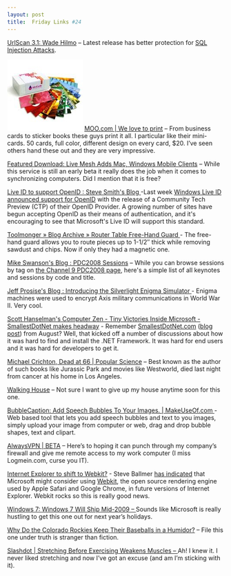 ```yaml
---
layout: post
title:  Friday Links #24
---
```

[UrlScan 3.1: Wade Hilmo](http://blogs.iis.net/wadeh/archive/2008/10/31/urlscan-3-1.aspx) – Latest release has better protection for [SQL Injection Attacks](http://blogs.iis.net/wadeh/archive/2008/06/24/urlscan-v3-0-beta-release.aspx).

![minicards](/cdn/images/blog/FridayLinks24_10F96/minicards.jpg) [MOO.com | We love to print](http://www.moo.com/products/) – From business cards to sticker books these guys print it all. I particular like their mini-cards. 50 cards, full color, different design on every card, $20. I’ve seen others hand these out and they are very impressive.

[Featured Download: Live Mesh Adds Mac, Windows Mobile Clients](http://lifehacker.com/5074781/live-mesh-adds-mac-windows-mobile-clients) – While this service is still an early beta it really does the job when it comes to synchronizing computers. Did I mention that it is free?

[Live ID to support OpenID : Steve Smith's Blog ](http://stevesmithblog.com/blog/live-id-to-support-openid/)-Last week [Windows Live ID announced support for OpenID](http://dev.live.com/blogs/devlive/archive/2008/10/27/421.aspx) with the release of a Community Tech Preview (CTP) of their OpenID Provider. A growing number of sites have begun accepting OpenID as their means of authentication, and it's encouraging to see that Microsoft's Live ID will support this standard.

[Toolmonger » Blog Archive » Router Table Free-Hand Guard ](http://toolmonger.com/2008/11/03/router-table-free-hand-guard/)- The free-hand guard allows you to route pieces up to 1-1/2″ thick while removing sawdust and chips. Now if only they had a magnetic one.

[Mike Swanson's Blog : PDC2008 Sessions](http://blogs.msdn.com/mswanson/pages/PDC2008Sessions.aspx) – While you can browse sessions by tag on [the Channel 9 PDC2008 page](http://channel9.msdn.com/pdc2008/), here's a simple list of all keynotes and sessions by code and title.

[Jeff Prosise's Blog : Introducing the Silverlight Enigma Simulator ](http://www.wintellect.com/CS/blogs/jprosise/archive/2008/11/04/silverlight-enigma-simulator.aspx)- Enigma machines were used to encrypt Axis military communications in World War II. Very cool.

[Scott Hanselman's Computer Zen - Tiny Victories Inside Microsoft - SmallestDotNet makes headway](http://www.hanselman.com/blog/TinyVictoriesInsideMicrosoftSmallestDotNetMakesHeadway.aspx) - Remember [SmallestDotNet.com](http://www.smallestdotnet.com) ([blog post](http://www.hanselman.com/blog/SmallestDotNetOnTheSizeOfTheNETFramework.aspx)) from August? Well, that kicked off a number of discussions about how it was hard to find and install the .NET Framework. It was hard for end users and it was hard for developers to get it.

[Michael Crichton, Dead at 66 | Popular Science](http://www.popsci.com/entertainment-amp-gaming/article/2008-11/michael-crichton-dead-66) – Best known as the author of such books like Jurassic Park and movies like Westworld, died last night from cancer at his home in Los Angeles.

[Walking House](http://www.n55.dk/MANUALS/WALKINGHOUSE/walkinghouse.html) – Not sure I want to give up my house anytime soon for this one.

[BubbleCaption: Add Speech Bubbles To Your Images. | MakeUseOf.com ](http://www.makeuseof.com/dir/bubblecaption-add-bubbles-images/)- Web based tool that lets you add speech bubbles and text to you images, simply upload your image from computer or web, drag and drop bubble shapes, text and clipart.

[AlwaysVPN | BETA](http://alwaysvpn.com/) – Here’s to hoping it can punch through my company’s firewall and give me remote access to my work computer (I miss Logmein.com, curse you IT).

[Internet Explorer to shift to Webkit?](http://www.labnol.org/internet/internet-explorer-to-shift-to-webkit/5269/) - Steve Ballmer [has indicated](http://www.appleinsider.com/articles/08/11/06/microsofts_ballmer_considers_using_webkit_within_ie.html) that Microsoft might consider using [Webkit](http://webkit.org), the open source rendering engine used by Apple Safari and Google Chrome, in future versions of Internet Explorer. Webkit rocks so this is really good news.

[Windows 7: Windows 7 Will Ship Mid-2009 – ](http://lifehacker.com/5079569/windows-7-will-ship-mid+2009)Sounds like Microsoft is really hustling to get this one out for next year’s holidays.

[Why Do the Colorado Rockies Keep Their Baseballs in a Humidor?](http://www.popsci.com/entertainment-amp-gaming/article/2008-11/why-do-colorado-rockies-keep-their-baseballs-humidor) – File this one under truth is stranger than fiction.

[Slashdot | Stretching Before Exercising Weakens Muscles – ](http://science.slashdot.org/article.pl?sid=08/11/07/1421242&from=rss)Ah! I knew it. I never liked stretching and now I’ve got an excuse (and am I’m sticking with it).
